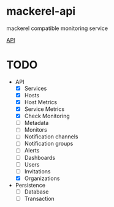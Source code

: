 # mackerel-api
mackerel compatible monitoring service

[API](https://mackerel.io/ja/api-docs/)

# TODO

 - API
   - [x] Services
   - [x] Hosts
   - [x] Host Metrics
   - [x] Service Metrics
   - [x] Check Monitoring
   - [ ] Metadata
   - [ ] Monitors
   - [ ] Notification channels
   - [ ] Notification groups
   - [ ] Alerts
   - [ ] Dashboards
   - [ ] Users
   - [ ] Invitations
   - [x] Organizations
 - Persistence
   - [ ] Database
   - [ ] Transaction
